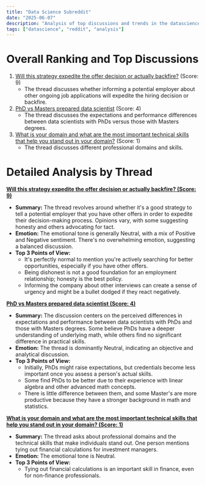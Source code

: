 ```yaml
---
title: "Data Science Subreddit"
date: "2025-06-07"
description: "Analysis of top discussions and trends in the datascience subreddit"
tags: ["datascience", "reddit", "analysis"]
---
```


# Overall Ranking and Top Discussions
1.  [Will this strategy expedite the offer decision or actually backfire?](https://www.reddit.com/r/datascience/comments/1l5ra0c/will_this_strategy_expedite_the_offer_decision_or/) (Score: 9)
    *   The thread discusses whether informing a potential employer about other ongoing job applications will expedite the hiring decision or backfire.
2.  [PhD vs Masters prepared data scientist](https://www.reddit.com/r/datascience/comments/1l5t9af/phd_vs_masters_prepared_data_scientist/) (Score: 4)
    *   The thread discusses the expectations and performance differences between data scientists with PhDs versus those with Masters degrees.
3.  [What is your domain and what are the most important technical skills that help you stand out in your domain?](https://www.reddit.com/r/datascience/comments/1l5tiqg/what_is_your_domain_and_what_are_the_most/) (Score: 1)
    *   The thread discusses different professional domains and skills.

# Detailed Analysis by Thread
**[Will this strategy expedite the offer decision or actually backfire? (Score: 9)](https://www.reddit.com/r/datascience/comments/1l5ra0c/will_this_strategy_expedite_the_offer_decision_or/)**
*   **Summary:** The thread revolves around whether it's a good strategy to tell a potential employer that you have other offers in order to expedite their decision-making process. Opinions vary, with some suggesting honesty and others advocating for tact.
*   **Emotion:** The emotional tone is generally Neutral, with a mix of Positive and Negative sentiment. There's no overwhelming emotion, suggesting a balanced discussion.
*   **Top 3 Points of View:**
    *   It's perfectly normal to mention you're actively searching for better opportunities, especially if you have other offers.
    *   Being dishonest is not a good foundation for an employment relationship; honesty is the best policy.
    *   Informing the company about other interviews can create a sense of urgency and might be a bullet dodged if they react negatively.

**[PhD vs Masters prepared data scientist (Score: 4)](https://www.reddit.com/r/datascience/comr/datascience/comments/1l5ra0c/will_this_strategy_expedite_the_offer_decision_or/m/1l5t9af/phd_vs_masters_prepared_data_scientist/)**
*   **Summary:** The discussion centers on the perceived differences in expectations and performance between data scientists with PhDs and those with Masters degrees. Some believe PhDs have a deeper understanding of underlying math, while others find no significant difference in practical skills.
*   **Emotion:** The thread is dominantly Neutral, indicating an objective and analytical discussion.
*   **Top 3 Points of View:**
    *   Initially, PhDs might raise expectations, but credentials become less important once you assess a person's actual skills.
    *   Some find PhDs to be better due to their experience with linear algebra and other advanced math concepts.
    *   There is little difference between them, and some Master's are more productive because they have a stronger background in math and statistics.

**[What is your domain and what are the most important technical skills that help you stand out in your domain? (Score: 1)](https://www.reddit.com/r/datascience/comments/1l5tiqg/what_is_your_domain_and_what_are_the_most/)**
*   **Summary:** The thread asks about professional domains and the technical skills that make individuals stand out. One person mentions tying out financial calculations for investment managers.
*   **Emotion:** The emotional tone is Neutral.
*   **Top 3 Points of View:**
    *   Tying out financial calculations is an important skill in finance, even for non-finance professionals.

